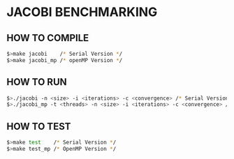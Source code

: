 # JACOBI BENCHMARKING

## HOW TO COMPILE

```bash
$>make jacobi    /* Serial Version */
$>make jacobi_mp /* openMP Version */
```

## HOW TO RUN

```bash
$>./jacobi -n <size> -i <iterations> -c <convergence> /* Serial Version */
$>./jacobi_mp -t <threads> -n <size> -i <iterations> -c <convergence> /* OpenMP Version */
```

## HOW TO TEST

```bash
$>make test    /* Serial Version */
$>make test_mp /* OpenMP Version */
```



